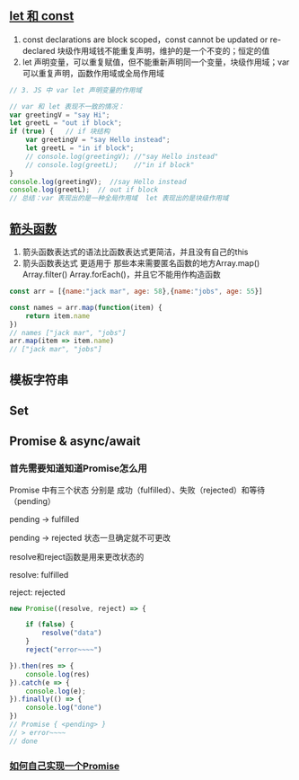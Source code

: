 ## [let 和 const](var-let-const.js)
1. const declarations are block scoped，const cannot be updated or re-declared 块级作用域钱不能重复声明，维护的是一个不变的；恒定的值
2. let 声明变量，可以重复赋值，但不能重新声明同一个变量，块级作用域；var 可以重复声明，函数作用域或全局作用域
```js
// 3. JS 中 var let 声明变量的作用域

// var 和 let 表现不一致的情况：
var greetingV = "say Hi";
let greetL = "out if block";
if (true) {   // if 块结构
    var greetingV = "say Hello instead";
    let greetL = "in if block";
    // console.log(greetingV); //"say Hello instead"
    // console.log(greetL);    //"in if block"
}
console.log(greetingV);  //say Hello instead
console.log(greetL);  // out if block
// 总结：var 表现出的是一种全局作用域  let 表现出的是块级作用域
```

## [箭头函数](箭头函数和普通函数.js)
1. 箭头函数表达式的语法比函数表达式更简洁，并且没有自己的this
2. 箭头函数表达式 更适用于 那些本来需要匿名函数的地方Array.map() Array.filter() Array.forEach()，并且它不能用作构造函数
```js
const arr = [{name:"jack mar", age: 58},{name:"jobs", age: 55}]

const names = arr.map(function(item) {
    return item.name
})
// names ["jack mar", "jobs"]
arr.map(item => item.name)
// ["jack mar", "jobs"]
```

## 模板字符串

## Set

## Promise & async/await
### 首先需要知道知道Promise怎么用
Promise 中有三个状态 分别是 成功（fulfilled）、失败（rejected）和等待（pending）

pending -> fulfilled

pending -> rejected
状态一旦确定就不可更改

resolve和reject函数是用来更改状态的

resolve: fulfilled

reject: rejected

```js
new Promise((resolve, reject) => {

    if (false) {
        resolve("data")
    }
    reject("error~~~~")

}).then(res => {
    console.log(res)
}).catch(e => {
    console.log(e);
}).finally(() => {
    console.log("done")
})
// Promise { <pending> }
// > error~~~~
// done
```

### [如何自己实现一个Promise](./myPromise.js)

